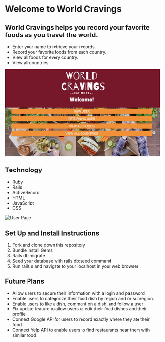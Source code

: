 <h1>Welcome to World Cravings</h1>

<h2>World Cravings helps you record your favorite foods as you travel the world.</h2>
<ul>
<li>Enter your name to retrieve your records.</li>
<li>Record your favorite foods from each country.</li>
<li>View all foods for every country.</li>
<li>View all countries.</li>
</ul>

![Home Page](https://github.com/Mmilius/Mod3-Final/blob/master/Screen%20Shot%202019-10-25%20at%2012.05.41%20PM.png?raw=true)

<h2>Technology</h2>
<ul>
<li>Ruby</li>
<li>Rails</li>
<li>ActiveRecord</li>
<li>HTML</li>
<li>JavaScript</li>
<li>CSS</li>
</ul>

![User Page](https://github.com/Mmilius/Mod3-Final/blob/master/Screen%20Shot%202019-10-25%20at%201.13.05%20PM.png?raw=true)

<h2>Set Up and Install Instructions</h2>
<ol>
  <li>Fork and clone down this repository</li>
  <li>Bundle install Gems</li>
  <li>Rails db:migrate</li>
  <li>Seed your database with rails db:seed command</li>
  <li>Run rails s and navigate to your localhost in your web browser</li>
  </ol>
  
<h2>Future Plans</h2>
<ul>
<li>Allow users to secure their information with a login and password</li>
<li>Enable users to categorize their food dish by region and or subregion.</li>
<li>Enable users to like a dish, comment on a dish, and follow a user</li>
<li>Fix update feature to allow users to edit their food dishes and their profile</li>
<li>Connect Google API for users to record exactly where they ate their food</li>
<li>Connect Yelp API to enable users to find restaurants near them with similar food</li>
</ul>
